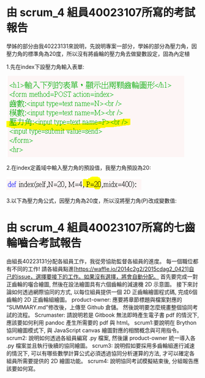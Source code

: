 # 由 scrum_4 組員40023107所寫的考試報告
學姊的部分由我40223131來說明，先說明專案一部分，學姊的部分為壓力角，因壓力角的標準角為20度，所以沒有將齒輪的壓力角去做變數設定，固為內定植

1.先在index下設壓力角輸入表單:

![](擷取01.PNG)

2.在index定義域中輸入壓力角的預設值，我壓力角預設為20:

![](擷取02.PNG)

3.以下為壓力角公式，因壓力角為20度，所以沒將壓力角(P)改成變數值:






# 由 scrum_4 組員40023107所寫的七齒輪嚙合考試報告
由組長40223131分配各組員工作，我從旁協助監督各組員的進度。
每一個職位都有不同的工作!
請各組員點進[https://waffle.io/2014c2g2/2015cdag2_0421]自己的issue，選擇要接下的工作。如果沒有選擇，將會自動分配。
首先要完成一對正齒輪的囓合繪圖, 然後在設法繪圖具有六個齒輪的減速機 2D 示意圖。
接下來討論如何透過網際協同的方式, 以每位組員提供一個 2D 正齒輪繪圖程式碼, 完成6個齒輪的 2D 正齒輪組繪圖。
product-owner: 應要將章節標題與檔案對應的 “SUMMARY.md”修改後，上傳至 Github 倉儲。
然後說明要怎麼規畫整個協同考試的流程。
Scrumaster: 請說明若是 Gitbook 無法即時產生電子書 pdf 的情況下, 應該要如何利用 pandoc 產生所需要的 pdf 與 html。
scrum1:要說明在 Brython 協同繪圖模式下, 與 JavaScript canvas 繪圖對應的相關概念與可用指令。
scrum2: 說明如何透過各組員編寫 .py 檔案, 然後讓 product-owner 統一導入各 .py 檔案並且執行後續的協同繪圖。
scrum3: 說明假如要採用多齒輪組進行減速的情況下, 可以有哪些數學計算公式必須透過協同分析運算的方法, 才可以確定各組員所需要提供的 2D 繪圖功能。
scrum4: 說明協同考試模擬結束後, 分組報告應該要如何寫。
